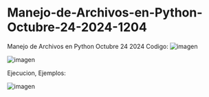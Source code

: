 # Manejo-de-Archivos-en-Python-Octubre-24-2024-1204
Manejo de Archivos en Python Octubre 24 2024
Codigo:
![imagen](https://github.com/user-attachments/assets/1eb1c72b-e091-4b9f-a62d-b7e5fbb03a72)


![imagen](https://github.com/user-attachments/assets/8ebbc6e8-9c76-4b97-84c0-f597c0bac0f6)

Ejecucion, Ejemplos:

![imagen](https://github.com/user-attachments/assets/72b7c76e-b8e2-4c22-a835-6c1588ef634f)
